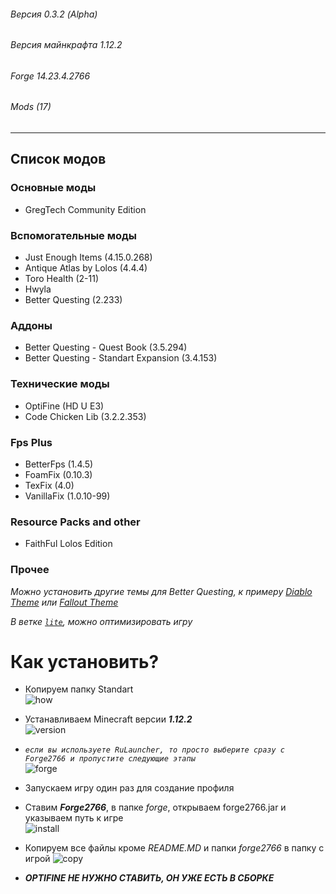 ###### Версия 0.3.2 (Alpha)
###### Версия майнкрафта 1.12.2
###### Forge 14.23.4.2766
###### Mods (17)
<hr> 

## Список модов 

### Основные моды
* GregTeсh Community Edition

### Вспомогательные моды
* Just Enough Items (4.15.0.268)
* Antique Atlas by Lolos (4.4.4)
* Toro Health (2-11)
* Hwyla
* Better Questing (2.233)

### Аддоны
* Better Questing - Quest Book (3.5.294)
* Better Questing - Standart Expansion (3.4.153)

### Технические моды
* OptiFine (HD U E3)
* Code Chicken Lib (3.2.2.353)

### Fps Plus
* BetterFps (1.4.5)
* FoamFix (0.10.3)
* TexFix (4.0)
* VanillaFix (1.0.10-99)

### Resource Packs and other
* FaithFul Lolos Edition

### Прочее

*Можно установить другие темы для Better Questing, к примеру [Diablo Theme](https://minecraft.curseforge.com/projects/diablo-theme-bq "Перейти к моду") или [Fallout Theme](https://minecraft.curseforge.com/projects/bq-fallout-theme "Перейти к моду")*

*В ветке [`lite`](https://github.com/LolosTwo/Anon-Build/tree/lite), можно оптимизировать игру*


# Как установить?
* Копируем папку Standart<br>
![how](https://pp.userapi.com/c845220/v845220036/1c91b2/C7yemEbf9OM.jpg)
* Устанавливаем Minecraft версии ***1.12.2***<br>
![version](https://pp.userapi.com/c845220/v845220036/1c91d3/-kfvqes986c.jpg)
* *``если вы используете RuLauncher, то просто выберите сразу с Forge2766 и пропустите следующие этапы``*<br>
![forge](https://pp.userapi.com/c845220/v845220036/1c91da/sYTNBthuHZE.jpg)
* Запускаем игру один раз для создание профиля
* Ставим ***Forge2766***, в папке _forge_, открываем forge2766.jar и указываем путь к игре<br>
![install](https://pp.userapi.com/c845220/v845220036/1c91e1/G8PFaWQHmeI.jpg)
* Копируем все файлы кроме *README.MD* и папки *_forge2766_* в папку с игрой
![copy](https://pp.userapi.com/c845220/v845220036/1c91e8/SacVibR5MmE.jpg)

* ***OPTIFINE НЕ НУЖНО СТАВИТЬ, ОН УЖЕ ЕСТЬ В СБОРКЕ***
